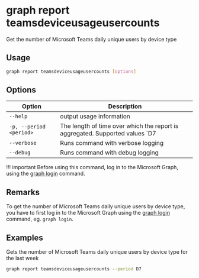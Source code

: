 # graph report teamsdeviceusageusercounts

Get the number of Microsoft Teams daily unique users by device type

## Usage

```sh
graph report teamsdeviceusageusercounts [options]
```

## Options

Option|Description
------|-----------
`--help`|output usage information
`-p, --period <period>`|The length of time over which the report is aggregated. Supported values `D7|D30|D90|D180`
`--verbose`|Runs command with verbose logging
`--debug`|Runs command with debug logging

!!! important
    Before using this command, log in to the Microsoft Graph, using the [graph login](../login.md) command.

## Remarks

To get the number of Microsoft Teams daily unique users by device type, you have to first log in to the Microsoft Graph using the [graph login](../login.md) command, eg. `graph login`.

## Examples

Gets the number of Microsoft Teams daily unique users by device type for the last week

```sh
graph report teamsdeviceusageusercounts --period D7
```